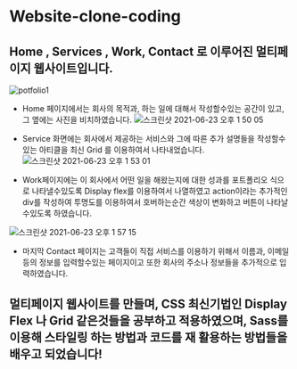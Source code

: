 # Website-clone-coding

<h2>Home , Services , Work, Contact 로 이루어진 멀티페이지 웹사이트입니다.</h2>

![potfolio1](https://user-images.githubusercontent.com/73012145/123038784-03109500-d42c-11eb-80f1-8819538f0036.png)


* Home 페이지에서는 회사의 목적과, 하는 일에 대해서 작성할수있는 공간이 있고, 그 옆에는 사진을 비치하였습니다.
![스크린샷 2021-06-23 오후 1 50 05](https://user-images.githubusercontent.com/73012145/123037656-f723d380-d429-11eb-9bbb-bfce186104a9.png)

* Service 화면에는 회사에서 제공하는 서비스와 그에 따른 추가 설명들을 작성할수있는 아티클을 최신 Grid 를 이용하여서 나타내었습니다.![스크린샷 2021-06-23 오후 1 53 01](https://user-images.githubusercontent.com/73012145/123037860-600b4b80-d42a-11eb-9a73-da3f8a5c7480.png)

* Work페이지에는 이 회사에서 어떤 일을 해왔는지에 대한 성과를 포트폴리오 식으로 나타낼수있도록 Display flex를 이용하여서 나열하였고 action이라는 추가적인 div를 작성하여 투명도를 이용하여서 호버하는순간 색상이 변화하고 버튼이 나타날수있도록 하였습니다.

![스크린샷 2021-06-23 오후 1 57 15](https://user-images.githubusercontent.com/73012145/123038245-fe97ac80-d42a-11eb-94ed-25a4731f523e.png)

* 마지막 Contact 페이지는 고객들이 직접 서비스를 이용하기 위해서 이름과, 이메일 등의 정보를 입력할수있는 페이지이고 또한 회사의 주소나 정보들을 추가적으로 입력하였습니다.

<h2> 멀티페이지 웹사이트를 만들며, CSS 최신기법인 Display Flex 나 Grid 같은것들을 공부하고 적용하였으며, Sass를 이용해 스타일링 하는 방법과 코드를 재 활용하는 방법들을 배우고 되었습니다!</h2>
